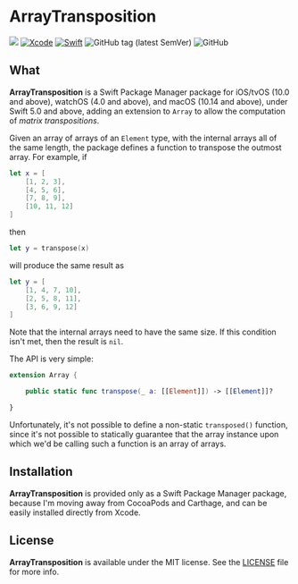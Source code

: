 # ArrayTransposition
![](https://img.shields.io/badge/platforms-iOS%2010%20%7C%20tvOS%2010%20%7C%20watchOS%204%20%7C%20macOS%2010.14-red)
[![Xcode](https://img.shields.io/badge/Xcode-11-blueviolet.svg)](https://developer.apple.com/xcode)
[![Swift](https://img.shields.io/badge/Swift-5.0-orange.svg)](https://swift.org)
![GitHub tag (latest SemVer)](https://img.shields.io/github/v/tag/wltrup/ArrayTransposition)
![GitHub](https://img.shields.io/github/license/wltrup/ArrayTransposition)

## What

**ArrayTransposition** is a Swift Package Manager package for iOS/tvOS (10.0 and above), watchOS (4.0 and above), and macOS (10.14 and above), under Swift 5.0 and above, adding an extension to `Array` to allow the computation of *matrix transpositions*.

Given an array of arrays of an `Element` type, with the internal arrays all of the same length, the package defines a function to transpose the outmost array. For example, if

```swift
let x = [
    [1, 2, 3],
    [4, 5, 6],
    [7, 8, 9],
    [10, 11, 12]
]
```
then

```swift
let y = transpose(x)
```
will produce the same result as

```swift
let y = [
    [1, 4, 7, 10],
    [2, 5, 8, 11],
    [3, 6, 9, 12]
]
```

Note that the internal arrays need to have the same size. If this condition isn't met, then the result is `nil`.

The API is very simple:

```swift
extension Array {

    public static func transpose(_ a: [[Element]]) -> [[Element]]? 

}
```

Unfortunately, it's not possible to define a non-static `transposed()` function, since it's not possible to statically guarantee that the array instance upon which we'd be calling such a function is an array of arrays. 

## Installation

**ArrayTransposition** is provided only as a Swift Package Manager package, because I'm moving away from CocoaPods and Carthage, and can be easily installed directly from Xcode.

## License

**ArrayTransposition** is available under the MIT license. See the [LICENSE](./LICENSE) file for more info.
